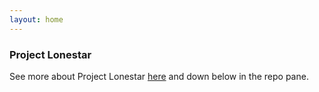 ```yaml
---
layout: home
---
```

<h3>Project Lonestar</h3>
See more about Project Lonestar <a href="../lonestar">here</a> and down below in the repo pane.


